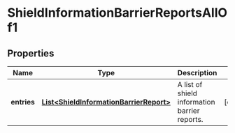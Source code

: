 

# ShieldInformationBarrierReportsAllOf1


## Properties

| Name | Type | Description | Notes |
|------------ | ------------- | ------------- | -------------|
|**entries** | [**List&lt;ShieldInformationBarrierReport&gt;**](ShieldInformationBarrierReport.md) | A list of shield information barrier reports. |  [optional] |



